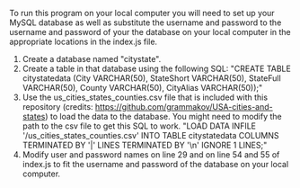 To run this program on your local computer you will need to set up your MySQL database as well as substitute the username and password to the username and password of your the database on your local computer in the appropriate locations in the index.js file.
1) Create a database named "citystate".
2) Create a table in that database using the following SQL:
"CREATE TABLE citystatedata (City VARCHAR(50), StateShort
VARCHAR(50), StateFull VARCHAR(50), County VARCHAR(50),
CityAlias VARCHAR(50));"
3) Use the us_cities_states_counties.csv file that is included with this repository
(credits: https://github.com/grammakov/USA-cities-and-states) to load the data to the database.
You might need to modify the path to the csv file to get this SQL to work.
"LOAD DATA INFILE '/us_cities_states_counties.csv' INTO TABLE
citystatedata COLUMNS TERMINATED BY '|' LINES TERMINATED BY
'\n' IGNORE 1 LINES;"
4) Modify user and password names on line 29 and on line 54 and 55 of index.js to fit the username and password of the database on your local computer.